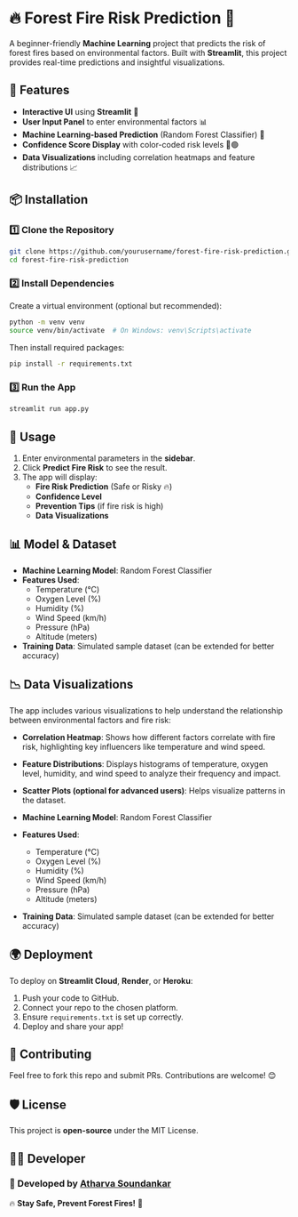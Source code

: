 # 🔥 Forest Fire Risk Prediction 🌲

A beginner-friendly **Machine Learning** project that predicts the risk of forest fires based on environmental factors. Built with **Streamlit**, this project provides real-time predictions and insightful visualizations.

## 🚀 Features
- **Interactive UI** using **Streamlit** 🎨
- **User Input Panel** to enter environmental factors 📊
- **Machine Learning-based Prediction** (Random Forest Classifier) 🤖
- **Confidence Score Display** with color-coded risk levels 🔴🟢
- **Data Visualizations** including correlation heatmaps and feature distributions 📈

## 📦 Installation

### 1️⃣ Clone the Repository
```sh
git clone https://github.com/yourusername/forest-fire-risk-prediction.git
cd forest-fire-risk-prediction
```

### 2️⃣ Install Dependencies
Create a virtual environment (optional but recommended):
```sh
python -m venv venv
source venv/bin/activate  # On Windows: venv\Scripts\activate
```

Then install required packages:
```sh
pip install -r requirements.txt
```

### 3️⃣ Run the App
```sh
streamlit run app.py
```

## 🎯 Usage
1. Enter environmental parameters in the **sidebar**.
2. Click **Predict Fire Risk** to see the result.
3. The app will display:
   - **Fire Risk Prediction** (Safe or Risky 🔥)
   - **Confidence Level**
   - **Prevention Tips** (if fire risk is high)
   - **Data Visualizations**

## 📊 Model & Dataset
- **Machine Learning Model**: Random Forest Classifier
- **Features Used**:
  - Temperature (°C)
  - Oxygen Level (%)
  - Humidity (%)
  - Wind Speed (km/h)
  - Pressure (hPa)
  - Altitude (meters)
- **Training Data**: Simulated sample dataset (can be extended for better accuracy)

## 📉 Data Visualizations
The app includes various visualizations to help understand the relationship between environmental factors and fire risk:
- **Correlation Heatmap**: Shows how different factors correlate with fire risk, highlighting key influencers like temperature and wind speed.
- **Feature Distributions**: Displays histograms of temperature, oxygen level, humidity, and wind speed to analyze their frequency and impact.
- **Scatter Plots (optional for advanced users)**: Helps visualize patterns in the dataset.

- **Machine Learning Model**: Random Forest Classifier
- **Features Used**:
  - Temperature (°C)
  - Oxygen Level (%)
  - Humidity (%)
  - Wind Speed (km/h)
  - Pressure (hPa)
  - Altitude (meters)
- **Training Data**: Simulated sample dataset (can be extended for better accuracy)

## 🌍 Deployment
To deploy on **Streamlit Cloud**, **Render**, or **Heroku**:
1. Push your code to GitHub.
2. Connect your repo to the chosen platform.
3. Ensure `requirements.txt` is set up correctly.
4. Deploy and share your app!

## 🤝 Contributing
Feel free to fork this repo and submit PRs. Contributions are welcome! 😊

## 🛡️ License
This project is **open-source** under the MIT License.

## 👨‍💻 Developer
### 🚀 Developed by [Atharva Soundankar](https://www.linkedin.com/in/atharva-soundankar/)
🔥 **Stay Safe, Prevent Forest Fires!** 🌲

